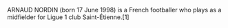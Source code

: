 ARNAUD NORDIN (born 17 June 1998) is a French footballer who plays as a midfielder for Ligue 1 club Saint-Étienne.[1]
